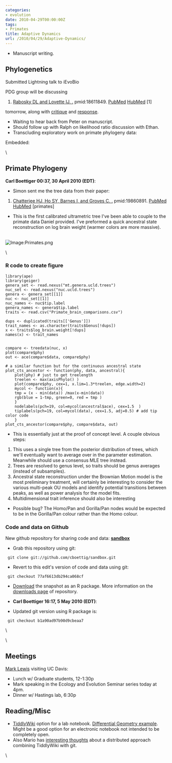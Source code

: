 ```yaml
---
categories:
- evolution
date: 2010-04-29T00:00:00Z
tags:
- Primates
title: Adaptive Dynamics
url: /2010/04/29/Adaptive-Dynamics/
---
```


-   Manuscript writing.

Phylogenetics
-------------

Submitted Lightning talk to iEvoBio

PDG group will be discussing

1.  [Rabosky DL and Lovette IJ.
    .](http://eutils.ncbi.nlm.nih.gov/entrez/eutils/elink.fcgi?cmd=prlinks&dbfrom=pubmed&retmode=ref&id=18611849 "View or buy article from publisher (if available)")
    pmid:18611849.
    [PubMed](http://eutils.ncbi.nlm.nih.gov/entrez/eutils/efetch.fcgi?db=pubmed&rettype=abstract&id=18611849 "PMID 18611849")
    [HubMed](http://www.hubmed.org/display.cgi?uids=18611849 "PMID 18611849")
    [1]

tomorrow, along with
[critique](http://hdl.handle.net/10.1098/rspb.2008.1249 "doi:10.1098/rspb.2008.1249")
and
[response](http://hdl.handle.net/10.1098/rspb.2008.1584 "doi:10.1098/rspb.2008.1584").

-   Waiting to hear back from Peter on manuscript.
-   Should follow up with Ralph on likelihood ratio discussion with
    Ethan.
-   Transcluding exploratory work on primate phylogeny data:

Embedded:

\

Primate Phylogeny
-----------------

**Carl Boettiger 00:37, 30 April 2010 (EDT)**:

-   Simon sent me the tree data from their paper:

1.  [Chatterjee HJ, Ho SY, Barnes I, and Groves C.
    .](http://eutils.ncbi.nlm.nih.gov/entrez/eutils/elink.fcgi?cmd=prlinks&dbfrom=pubmed&retmode=ref&id=19860891 "View or buy article from publisher (if available)")
    pmid:19860891.
    [PubMed](http://eutils.ncbi.nlm.nih.gov/entrez/eutils/efetch.fcgi?db=pubmed&rettype=abstract&id=19860891 "PMID 19860891")
    [HubMed](http://www.hubmed.org/display.cgi?uids=19860891 "PMID 19860891")
    [primates]

-   This is the first calibrated ultrametric tree I've been able to
    couple to the primate data Daniel provided. I've preformed a quick
    ancestral state reconstruction on log brain weight (warmer colors
    are more massive).

\
 ![Image:Primates.png](http://openwetware.org/images/9/96/Primates.png)

\

### R code to create figure

~~~~ {.de1}
library(ape)
library(geiger)
genera_set <- read.nexus("mt.genera.ucld.trees")
nuc_set <- read.nexus("nuc.ucld.trees")
genera <- genera_set[[1]]
nuc <- nuc_set[[1]]
nuc_names <- nuc$tip.label
genera_names <- genera$tip.label
traits <- read.csv("Primate_brain_comparisons.csv")
 
dups <- duplicated(traits[['Genus']])
trait_names <- as.character(traits$Genus[!dups])
x <- traits$log_brain.weight[!dups]
names(x) <- trait_names
 
 
compare <- treedata(nuc, x)
plot(compare$phy)
out <- ace(compare$data, compare$phy)
 
# a similar function but for the continuous ancestral state 
plot_cts_ancestor <- function(phy, data, ancestral){  
    plot(phy) # just to get treelength 
    treelen <- max(axisPhylo() )
    plot(compare$phy, cex=1, x.lim=1.3*treelen, edge.width=2)
    mycol <- function(x){
    tmp = (x - min(data)) /max(x-min(data)) 
    rgb(blue = 1-tmp, green=0, red = tmp )
    }
    nodelabels(pch=19, col=mycol(ancestral$ace), cex=1.5  )
    tiplabels(pch=19, col=mycol(data), cex=1.5, adj=0.5) # add tip color code
    }
plot_cts_ancestor(compare$phy, compare$data, out)
~~~~

-   This is essentially just at the proof of concept level. A couple
    obvious steps:

1.  This uses a single tree from the posterior distribution of trees,
    which we'll eventually want to average over in the parameter
    estimation. Meanwhile should use a consensus MLE tree instead.
2.  Trees are resolved to genus level, so traits should be genus
    averages (instead of subsamples).
3.  Ancestral state reconstruction under the Brownian Motion model is
    the most preliminary treatment, will certainly be interesting to
    consider the various multi-peak OU models and identify potential
    transitions between peaks, as well as power analysis for the model
    fits.
4.  Multidimensional trait inference should also be interesting

-   Possible bug? The Homo/Pan and Gorilla/Pan nodes would be expected
    to be in the Gorilla/Pan colour rather than the Homo colour.

### Code and data on Github

New github repository for sharing code and data:
**[sandbox](http://github.com/cboettig/sandbox "http://github.com/cboettig/sandbox")**

-   Grab this repository using git:

<!-- -->

     git clone git://github.com/cboettig/sandbox.git

-   Revert to this edit's version of code and data using git:

<!-- -->

     git checkout 77af6613db294ca068cf

-   [Download](http://github.com/downloads/cboettig/sandbox/sandbox_0.0-1.tar.gz "http://github.com/downloads/cboettig/sandbox/sandbox_0.0-1.tar.gz")
    the snapshot as an R package. More information on the [downloads
    page](http://github.com/cboettig/sandbox/downloads "http://github.com/cboettig/sandbox/downloads")
    of repository.

-   **Carl Boettiger 16:17, 5 May 2010 (EDT)**:
-   Updated git version using R package is:

<!-- -->

     git checkout b1a90ad97b90d9cbeaa7 

\

\

Meetings
--------

[Mark
Lewis](http://www.math.ualberta.ca/~mlewis/ "http://www.math.ualberta.ca/~mlewis/")
visiting UC Davis:

-   Lunch w/ Graduate students, 12-1:30p
-   Mark speaking in the Ecology and Evolution Seminar series today at
    4pm.
-   Dinner w/ Hastings lab, 6:30p

Reading/Misc
------------

-   [TiddlyWiki](http://www.tiddlywiki.com/ "http://www.tiddlywiki.com/")
    option for a lab notebook. [Differential Geometry
    example](http://deferentialgeometry.org/ "http://deferentialgeometry.org/").
    Might be a good option for an electronic notebook not intended to be
    completely open.
-   Also Mario has [interesting
    thoughts](http://pineda-krch.com/2008/08/12/distributed-open-notebook-science/ "http://pineda-krch.com/2008/08/12/distributed-open-notebook-science/")
    about a distributed approach combining TiddlyWiki with git.

\

